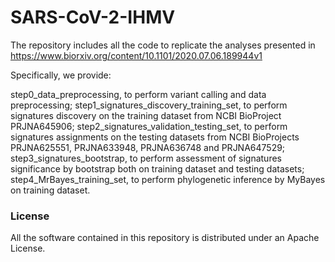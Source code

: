 SARS-CoV-2-IHMV
===============

The repository includes all the code to replicate the analyses presented in https://www.biorxiv.org/content/10.1101/2020.07.06.189944v1 

Specifically, we provide:

step0_data_preprocessing, to perform variant calling and data preprocessing; 
step1_signatures_discovery_training_set, to perform signatures discovery on the training dataset from NCBI BioProject PRJNA645906; 
step2_signatures_validation_testing_set, to perform signatures assignments on the testing datasets from NCBI BioProjects PRJNA625551, PRJNA633948, PRJNA636748 and PRJNA647529; 
step3_signatures_bootstrap, to perform assessment of signatures significance by bootstrap both on training dataset and testing datasets; 
step4_MrBayes_training_set, to perform phylogenetic inference by MyBayes on training dataset. 

### License

All the software contained in this repository is distributed under an Apache License. 
